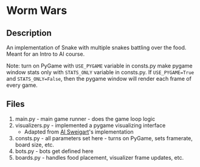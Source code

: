 # Worm Wars

## Description

An implementation of Snake with multiple snakes battling over the food.  Meant for an Intro to AI course.  

Note: turn on PyGame with `USE_PYGAME` variable in consts.py  make pygame window 
stats only with `STATS_ONLY` variable in consts.py.  If `USE_PYGAME=True` and `STATS_ONLY=False`, then the pygame window will render each frame of every game. 

## Files
  1. main.py 
    - main game runner
    - does the game loop logic
  2. visualizers.py
    - implemented a pygame visualizing interface
      + Adapted from [Al Sweigart](https://inventwithpython.com/)'s implementation
  3. consts.py
    - all parameters set here
    - turns on PyGame, sets framerate, board size, etc.
  4. bots.py
    - bots get defined here
  5. boards.py
    - handles food placement, visualizer frame updates, etc.
    
